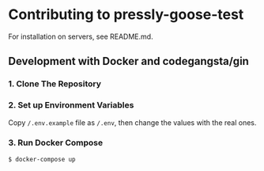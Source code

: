 # Contributing to pressly-goose-test

For installation on servers, see README.md.

## Development with Docker and codegangsta/gin
	
### 1. Clone The Repository

### 2. Set up Environment Variables

Copy `/.env.example` file as `/.env`, then change the values with the real ones.

### 3. Run Docker Compose

	$ docker-compose up
